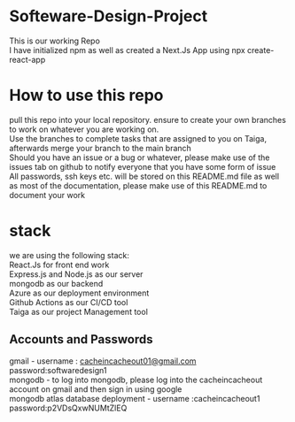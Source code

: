 # Softeware-Design-Project
This is our working Repo<br>
I have initialized npm as well as created a Next.Js App using npx create-react-app<br>

# How to use this repo
pull this repo into your local repository. ensure to create your own branches to work on whatever you are working on.<br>
Use the branches to complete tasks that are assigned to you on Taiga, afterwards merge your branch to the main branch<br> 
Should you have an issue or a bug or whatever, please make use of the issues tab on github to notify everyone that you have some form of issue<br>
All passwords, ssh keys etc. will be stored on this README.md file as well as most of the documentation, please make use of this README.md to document your work <br>

# stack
we are using the following stack: <br>
React.Js for front end work <br>
Express.js and Node.js as our server<br>
mongodb as our backend<br>
Azure as our deployment environment<br>
Github Actions as our CI/CD tool<br>
Taiga as our project Management tool<br>

## Accounts and Passwords
gmail - username : cacheincacheout01@gmail.com password:softwaredesign1<br>
mongodb - to log into mongodb, please log into the cacheincacheout account on gmail and then sign in using google<br>
mongodb atlas database deployment - username :cacheincacheout1 password:p2VDsQxwNUMtZlEQ<br>
